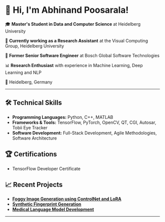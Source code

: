 # 👋 Hi, I'm Abhinand Poosarala!

🎓 **Master's Student in Data and Computer Science** at Heidelberg University

💼 **Currently working as a Research Assistant** at the Visual Computing Group, Heidelberg University

💼 **Former Senior Software Engineer** at Bosch Global Software Technologies

📊 **Research Enthusiast** with experience in Machine Learning, Deep Learning and NLP

📍 Heidelberg, Germany

---

## 🛠️ Technical Skills

- **Programming Languages:** Python, C++, MATLAB
- **Frameworks & Tools:** TensorFlow, PyTorch, OpenCV, QT, CGI, Autosar, Tobii Eye Tracker
- **Software Development:** Full-Stack Development, Agile Methodologies, Software Architecture

## 🏆 Certifications

- TensorFlow Developer Certificate

## 📈 Recent Projects

- [**Foggy Image Generation using ControlNet and LoRA**](https://github.com/Abhinand-p/FoggyGen-ControlNet-LoRA)
- [**Synthetic Fingerprint Generation**](https://github.com/Abhinand-p/Fingerprint-Generation)
- [**Medical Language Model Development**](https://github.com/Abhinand-p/Project_Medical-INLPT-WS2023)

---

